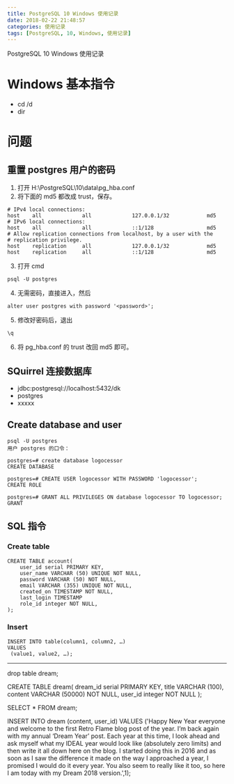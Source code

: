 ```yaml
---
title: PostgreSQL 10 Windows 使用记录
date: 2018-02-22 21:48:57
categories: 使用记录
tags: [PostgreSQL, 10, Windows, 使用记录]
---
```

PostgreSQL 10 Windows 使用记录
<!--more-->

# Windows 基本指令
- cd /d
- dir


# 问题

## 重置 postgres 用户的密码
1. 打开 H:\PostgreSQL\10\data\pg_hba.conf
2. 将下面的 md5 都改成 trust，保存。
```
# IPv4 local connections:
host    all             all             127.0.0.1/32            md5
# IPv6 local connections:
host    all             all             ::1/128                 md5
# Allow replication connections from localhost, by a user with the
# replication privilege.
host    replication     all             127.0.0.1/32            md5
host    replication     all             ::1/128                 md5
```
3. 打开 cmd
```
psql -U postgres
```
4. 无需密码，直接进入，然后
```
alter user postgres with password '<password>';
```
5. 修改好密码后，退出
```
\q
```
6. 将 pg_hba.conf 的 trust 改回 md5 即可。

## SQuirrel 连接数据库
- jdbc:postgresql://localhost:5432/dk
- postgres
- xxxxx

## Create database and user
```
psql -U postgres
用户 postgres 的口令：

postgres=# create database logocessor
CREATE DATABASE

postgres=# CREATE USER logocessor WITH PASSWORD 'logocessor';
CREATE ROLE

postgres=# GRANT ALL PRIVILEGES ON database logocessor TO logocessor;
GRANT
```

## SQL 指令

### Create table
```
CREATE TABLE account(
	user_id serial PRIMARY KEY,
	user_name VARCHAR (50) UNIQUE NOT NULL,
	password VARCHAR (50) NOT NULL,
	email VARCHAR (355) UNIQUE NOT NULL,
	created_on TIMESTAMP NOT NULL,
	last_login TIMESTAMP
	role_id integer NOT NULL,
);
```

### Insert
```
INSERT INTO table(column1, column2, …)
VALUES
 (value1, value2, …);
```


------------------------


drop table dream;

CREATE TABLE dream(
	dream_id serial PRIMARY KEY,
	title VARCHAR (100),
	content VARCHAR (50000) NOT NULL,
	user_id integer NOT NULL
);

SELECT * FROM dream;

INSERT INTO dream (content, user_id)
VALUES
 ('Happy New Year everyone and welcome to the first Retro Flame blog post of the year. I’m back again with my annual ‘Dream Year’ post. Each year at this time, I look ahead  and ask myself what my IDEAL year would look like (absolutely zero limits) and then write it all down here on the blog. I started doing this in 2016 and as soon as I saw the difference it made on the way I approached a year, I promised I would do it every year. You also seem to really like it too, so here I am today with my Dream 2018 version.',1);
 